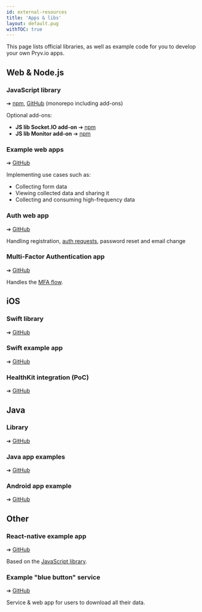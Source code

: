 ```yaml
---
id: external-resources
title: 'Apps & libs'
layout: default.pug
withTOC: true
---
```


This page lists official libraries, as well as example code for you to develop your own Pryv.io apps.


## Web & Node.js

### JavaScript library
➔ [npm](https://www.npmjs.com/package/pryv), [GitHub](https://github.com/pryv/lib-js) (monorepo including add-ons)

Optional add-ons:
- **JS lib Socket.IO add-on** ➔ [npm](https://www.npmjs.com/package/@pryv/socket.io)
- **JS lib Monitor add-on** ➔ [npm](https://www.npmjs.com/package/@pryv/monitor)

### Example web apps
➔ [GitHub](https://github.com/pryv/example-apps-web)

Implementing use cases such as:
- Collecting form data
- Viewing collected data and sharing it
- Collecting and consuming high-frequency data

### Auth web app
➔ [GitHub](https://github.com/pryv/app-web-auth3)

Handling registration, [auth requests](https://pryv.github.io/reference/#authenticate-your-app), password reset and email change

### Multi-Factor Authentication app
➔ [GitHub](https://github.com/pryv/app-web-mfa)

Handles the [MFA flow](https://pryv.github.io/reference/#multi-factor-authentication).


## iOS

### Swift library
➔ [GitHub](https://github.com/pryv/lib-swift)

### Swift example app
➔ [GitHub](https://github.com/pryv/example-app-ios)

### HealthKit integration (PoC)
➔ [GitHub](https://github.com/pryv/poc-integration-healthkit)


## Java

### Library
➔ [GitHub](https://github.com/pryv/lib-java)

### Java app examples
➔ [GitHub](https://github.com/pryv/example-apps-java)

### Android app example
➔ [GitHub](https://github.com/pryv/example-app-android)


## Other

### React-native example app
➔ [GitHub](https://github.com/pryv/example-app-react-native)

Based on the [JavaScript library](https://github.com/pryv/lib-js).

### Example "blue button" service
➔ [GitHub](https://github.com/pryv/example-service-bluebutton)

Service & web app for users to download all their data.
